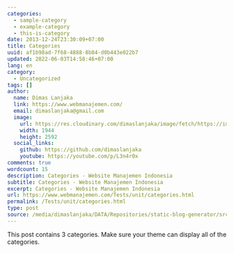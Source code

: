 ```yaml
---
categories:
  - sample-category
  - example-category
  - this-is-category
date: 2013-12-24T23:30:09+07:00
title: Categories
uuid: af1b98ad-7f68-4888-8b84-d0b443e022b7
updated: 2022-06-03T14:58:46+07:00
lang: en
category:
  - Uncategorized
tags: []
author:
  name: Dimas Lanjaka
  link: https://www.webmanajemen.com/
  email: dimaslanjaka@gmail.com
  image:
    url: https://res.cloudinary.com/dimaslanjaka/image/fetch/https://imgdb.net/images/3600.jpg
    width: 1944
    height: 2592
  social_links:
    github: https://github.com/dimaslanjaka
    youtube: https://youtube.com/p/L3n4r0x
comments: true
wordcount: 15
description: Categories - Website Manajemen Indonesia
subtitle: Categories - Website Manajemen Indonesia
excerpt: Categories - Website Manajemen Indonesia
url: https://www.webmanajemen.com/Tests/unit/categories.html
permalink: /Tests/unit/categories.html
type: post
source: /media/dimaslanjaka/DATA/Repositories/static-blog-generator/src-posts/Tests/unit/categories.md
---
```


This post contains 3 categories. Make sure your theme can display all of the categories.